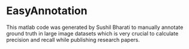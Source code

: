 # EasyAnnotation
This matlab code was generated by Sushil Bharati to manually annotate ground truth in large image datasets which is very crucial to calculate precision and recall while publishing research papers.
